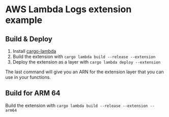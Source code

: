 # AWS Lambda Logs extension example

## Build & Deploy

1. Install [cargo-lambda](https://github.com/cargo-lambda/cargo-lambda#installation)
2. Build the extension with `cargo lambda build --release --extension`
3. Deploy the extension as a layer with `cargo lambda deploy --extension`

The last command will give you an ARN for the extension layer that you can use in your functions.

## Build for ARM 64

Build the extension with `cargo lambda build --release --extension --arm64`
